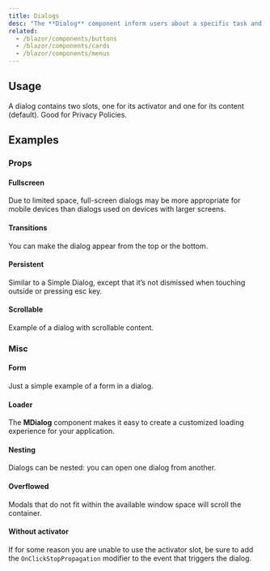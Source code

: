 ```yaml
---
title: Dialogs
desc: "The **Dialog** component inform users about a specific task and may contain critical information, require decisions, or involve multiple tasks. Use dialogs sparingly because they are interruptive."
related:
  - /blazor/components/buttons
  - /blazor/components/cards
  - /blazor/components/menus
---
```


## Usage

A dialog contains two slots, one for its activator and one for its content (default). Good for Privacy Policies.

<masa-example file="Examples.components.dialogs.Usage"></masa-example>

## Examples

### Props

#### Fullscreen

Due to limited space, full-screen dialogs may be more appropriate for mobile devices than dialogs used on devices with larger screens.

<masa-example file="Examples.components.dialogs.Fullscreen"></masa-example>

#### Transitions

You can make the dialog appear from the top or the bottom.

<masa-example file="Examples.components.dialogs.Transitions"></masa-example>

#### Persistent

Similar to a Simple Dialog, except that it’s not dismissed when touching outside or pressing esc key.

<masa-example file="Examples.components.dialogs.Persistent"></masa-example>

#### Scrollable

Example of a dialog with scrollable content.

<masa-example file="Examples.components.dialogs.Scrollable"></masa-example>

### Misc

#### Form

Just a simple example of a form in a dialog.

<masa-example file="Examples.components.dialogs.Form"></masa-example>

#### Loader

The **MDialog** component makes it easy to create a customized loading experience for your application.

<masa-example file="Examples.components.dialogs.Loader"></masa-example>

#### Nesting

Dialogs can be nested: you can open one dialog from another.

<masa-example file="Examples.components.dialogs.Nesting"></masa-example>

#### Overflowed

Modals that do not fit within the available window space will scroll the container.

<masa-example file="Examples.components.dialogs.Overflowed"></masa-example>

#### Without activator

If for some reason you are unable to use the activator slot, be sure to add the `OnClickStopPropagation` modifier to the event that triggers the dialog.

<masa-example file="Examples.components.dialogs.WithoutActivator"></masa-example>

